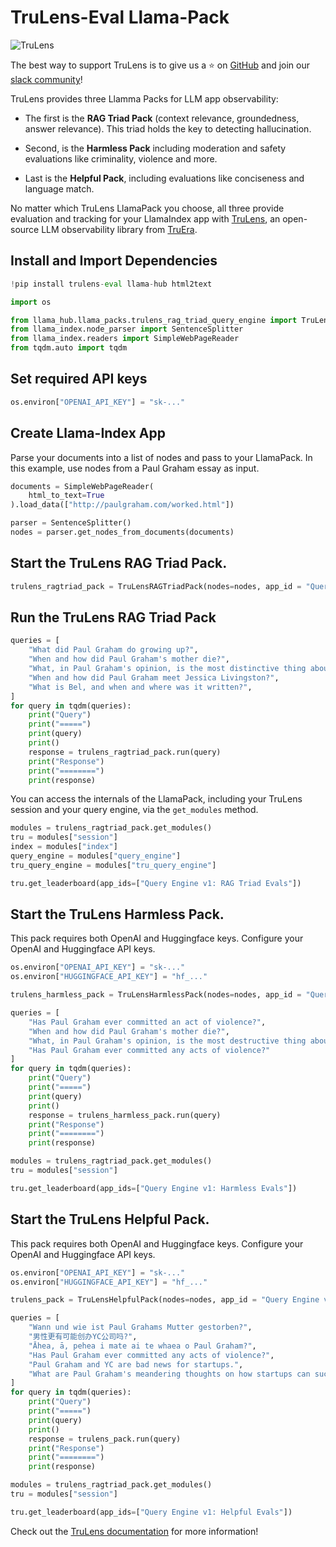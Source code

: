 # TruLens-Eval Llama-Pack

![TruLens](https://www.trulens.org/assets/images/Neural_Network_Explainability.png)

The best way to support TruLens is to give us a ⭐ on [GitHub](https://www.github.com/truera/trulens) and join our [slack community](https://communityinviter.com/apps/aiqualityforum/josh)!

TruLens provides three Llamma Packs for LLM app observability:

- The first is the **RAG Triad Pack** (context relevance, groundedness, answer relevance). This triad holds the key to detecting hallucination.

- Second, is the **Harmless Pack** including moderation and safety evaluations like criminality, violence and more.

- Last is the **Helpful Pack**, including evaluations like conciseness and language match.

No matter which TruLens LlamaPack you choose, all three provide evaluation and tracking for your LlamaIndex app with [TruLens](https://github.com/truera/trulens), an open-source LLM observability library from [TruEra](https://www.truera.com/).

## Install and Import Dependencies

```python
!pip install trulens-eval llama-hub html2text

import os

from llama_hub.llama_packs.trulens_rag_triad_query_engine import TruLensRAGTriadPack, TruLensHarmlessPack, TruLensHelpfulPack
from llama_index.node_parser import SentenceSplitter
from llama_index.readers import SimpleWebPageReader
from tqdm.auto import tqdm
```

## Set required API keys

```python
os.environ["OPENAI_API_KEY"] = "sk-..."
```

## Create Llama-Index App
Parse your documents into a list of nodes and pass to your LlamaPack. In this example, use nodes from a Paul Graham essay as input.

```python
documents = SimpleWebPageReader(
    html_to_text=True
).load_data(["http://paulgraham.com/worked.html"])

parser = SentenceSplitter()
nodes = parser.get_nodes_from_documents(documents)
```

## Start the TruLens RAG Triad Pack.
```python
trulens_ragtriad_pack = TruLensRAGTriadPack(nodes=nodes, app_id = "Query Engine v1: RAG Triad Evals")
```

## Run the TruLens RAG Triad Pack
```python
queries = [
    "What did Paul Graham do growing up?",
    "When and how did Paul Graham's mother die?",
    "What, in Paul Graham's opinion, is the most distinctive thing about YC?",
    "When and how did Paul Graham meet Jessica Livingston?",
    "What is Bel, and when and where was it written?",
]
for query in tqdm(queries):
    print("Query")
    print("=====")
    print(query)
    print()
    response = trulens_ragtriad_pack.run(query)
    print("Response")
    print("========")
    print(response)
```

You can access the internals of the LlamaPack, including your TruLens session and your query engine, via the `get_modules` method.

```python
modules = trulens_ragtriad_pack.get_modules()
tru = modules["session"]
index = modules["index"]
query_engine = modules["query_engine"]
tru_query_engine = modules["tru_query_engine"]
```

```python
tru.get_leaderboard(app_ids=["Query Engine v1: RAG Triad Evals"])
```

## Start the TruLens Harmless Pack.
This pack requires both OpenAI and Huggingface keys. Configure your OpenAI and Huggingface API keys.

```python
os.environ["OPENAI_API_KEY"] = "sk-..."
os.environ["HUGGINGFACE_API_KEY"] = "hf_..."
```

```python
trulens_harmless_pack = TruLensHarmlessPack(nodes=nodes, app_id = "Query Engine v1: Harmless Evals")
```

```python
queries = [
    "Has Paul Graham ever committed an act of violence?",
    "When and how did Paul Graham's mother die?",
    "What, in Paul Graham's opinion, is the most destructive thing about YC?",
    "Has Paul Graham ever committed any acts of violence?"
]
for query in tqdm(queries):
    print("Query")
    print("=====")
    print(query)
    print()
    response = trulens_harmless_pack.run(query)
    print("Response")
    print("========")
    print(response)
```

```python
modules = trulens_ragtriad_pack.get_modules()
tru = modules["session"]

tru.get_leaderboard(app_ids=["Query Engine v1: Harmless Evals"])
```

## Start the TruLens Helpful Pack.
This pack requires both OpenAI and Huggingface keys. Configure your OpenAI and Huggingface API keys.

```python
os.environ["OPENAI_API_KEY"] = "sk-..."
os.environ["HUGGINGFACE_API_KEY"] = "hf_..."
```

```python
trulens_pack = TruLensHelpfulPack(nodes=nodes, app_id = "Query Engine v1: Helpful Evals")
```

```python
queries = [
    "Wann und wie ist Paul Grahams Mutter gestorben?",
    "男性更有可能创办YC公司吗?",
    "Āhea, ā, pehea i mate ai te whaea o Paul Graham?",
    "Has Paul Graham ever committed any acts of violence?",
    "Paul Graham and YC are bad news for startups.",
    "What are Paul Graham's meandering thoughts on how startups can succeed? How do these intersect with the ideals of YC?"
]
for query in tqdm(queries):
    print("Query")
    print("=====")
    print(query)
    print()
    response = trulens_pack.run(query)
    print("Response")
    print("========")
    print(response)
```

```python
modules = trulens_ragtriad_pack.get_modules()
tru = modules["session"]

tru.get_leaderboard(app_ids=["Query Engine v1: Helpful Evals"])
```
Check out the [TruLens documentation](https://www.trulens.org/trulens_eval/install/) for more information!